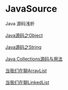 # JavaSource
Java 源码浅析
<br>
<br>
[Java源码之Object](https://blog.csdn.net/dt235201314/article/details/78318399 "鼠标悬停显示")
<br>
<br>
[Java源码之String](https://blog.csdn.net/dt235201314/article/details/78330377 "鼠标悬停显示")
<br>
<br>
[Java Collections源码与用法](https://blog.csdn.net/dt235201314/article/details/78741922 "鼠标悬停显示")
<br>
<br>
[当我们在聊ArrayList](https://blog.csdn.net/DT235201314/article/details/79867960 "鼠标悬停显示")
<br>
<br>
[当我们在聊LinkedList](https://blog.csdn.net/DT235201314/article/details/80421037 "鼠标悬停显示")
<br>
